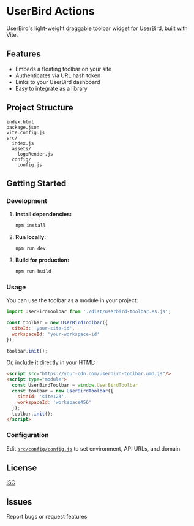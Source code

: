 # UserBird Actions

UserBird's light-weight draggable toolbar widget for UserBird, built with Vite.

## Features

- Embeds a floating toolbar on your site
- Authenticates via URL hash token
- Links to your UserBird dashboard
- Easy to integrate as a library

## Project Structure

```
index.html
package.json
vite.config.js
src/
  index.js
  assets/
    logoRender.js
  config/
    config.js
```

## Getting Started

### Development

1. **Install dependencies:**
   ```sh
   npm install
   ```

2. **Run locally:**
   ```sh
   npm run dev
   ```

3. **Build for production:**
   ```sh
   npm run build
   ```

### Usage

You can use the toolbar as a module in your project:

```js as ES module
import UserBirdToolbar from './dist/userbird-toolbar.es.js';

const toolbar = new UserBirdToolbar({
  siteId: 'your-site-id',
  workspaceId: 'your-workspace-id'
});

toolbar.init();
```

Or, include it directly in your HTML:

```html
<script src="https://your-cdn.com/userbird-toolbar.umd.js"/>
<script type="module">
  const UserBirdToolbar = window.UserBirdToolbar
  const toolbar = new UserBirdToolbar({
    siteId: 'site123',
    workspaceId: 'workspace456'
  });
  toolbar.init();
</script>
```

### Configuration

Edit [`src/config/config.js`](src/config/config.js) to set environment, API URLs, and domain.

## License

[ISC](LICENSE)

## Issues

Report bugs or request features